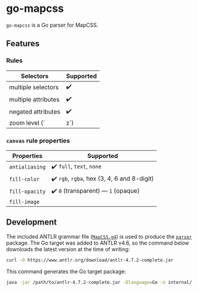 # go-mapcss #

`go-mapcss` is a Go parser for MapCSS.

## Features ##

### Rules ###

| Selectors           | Supported                                                                |
| ------------------- | ------------------------------------------------------------------------ |
| multiple selectors  | :heavy_check_mark:                                                       |
| multiple attributes | :heavy_check_mark:                                                       |
| negated attributes  | :heavy_check_mark:                                                       |
| zoom level (`|z`)   | :heavy_check_mark: range (`|z1-9`), exact (`|z1`), minimum (`|z1-`)      |

### `canvas` rule properties ###

| Properties     | Supported                                                   |
| -------------- | ----------------------------------------------------------- |
| `antialiasing` | :heavy_check_mark: `full`, `text`, `none`                   |
| `fill-color`   | :heavy_check_mark: `rgb`, `rgba`, hex (3, 4, 6 and 8-digit) |
| `fill-opacity` | :heavy_check_mark: `0` (transparent) — `1` (opaque)         |
| `fill-image`   |                                                             |

## Development ##

The included ANTLR grammar file ([`MapCSS.g4`](MapCSS.g4)) is used to produce the [`parser`](internal) package. The Go target was added to ANTLR v4.6, so the command below downloads the latest version at the time of writing:

```bash
curl -O https://www.antlr.org/download/antlr-4.7.2-complete.jar
```

This command generates the Go target package:

```bash
java -jar /path/to/antlr-4.7.2-complete.jar -Dlanguage=Go -o internal/ MapCSS.g4
```
